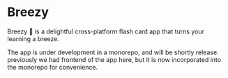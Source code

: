 # Breezy

Breezy 🍃 is a delightful cross-platform flash card app that turns your learning a breeze.

The app is under development in a monorepo, and will be shortly release.  
previously we had frontend of the app here, but it is now incorporated into the monorepo for convenience.
